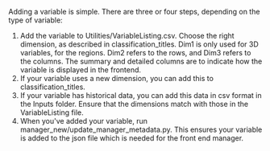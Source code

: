 Adding a variable is simple. There are three or four steps, depending on the type of variable:
1. Add the variable to Utilities/VariableListing.csv. Choose the right dimension, as described in classification_titles. Dim1 is only used for 3D variables, for the regions. Dim2 refers to the rows, and Dim3 refers to the columns. The summary and detailed columns are to indicate how the variable is displayed in the frontend.
2. If your variable uses a new dimension, you can add this to classification_titles. 
3. If your variable has historical data, you can add this data in csv format in the Inputs folder. Ensure that the dimensions match with those in the VariableListing file. 
4. When you've added your variable, run manager_new/update_manager_metadata.py. This ensures your variable is added to the json file which is needed for the front end manager. 